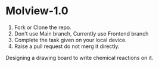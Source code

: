 # Molview-1.0

<ol>
  <li>Fork or Clone the repo.</li>
  <li>Don't use Main branch, Currently use Frontend branch</li>
  <li>Complete the task given on your local device.</li>
  <li>Raise a pull request do not merg it directly.</li>
</ol>

Designing a drawing board to write chemical reactions on it.

